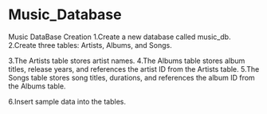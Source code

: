 # Music_Database
Music DataBase Creation
1.Create a new database called music_db.
2.Create three tables: Artists, Albums, and Songs.

3.The Artists table stores artist names.
4.The Albums table stores album titles, release years, and references the artist ID from the Artists table.
5.The Songs table stores song titles, durations, and references the album ID from the Albums table.


6.Insert sample data into the tables.
